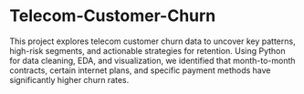 # Telecom-Customer-Churn
This project explores telecom customer churn data to uncover key patterns, high-risk segments, and actionable strategies for retention. Using Python for data cleaning, EDA, and visualization, we identified that month-to-month contracts, certain internet plans, and specific payment methods have significantly higher churn rates.
